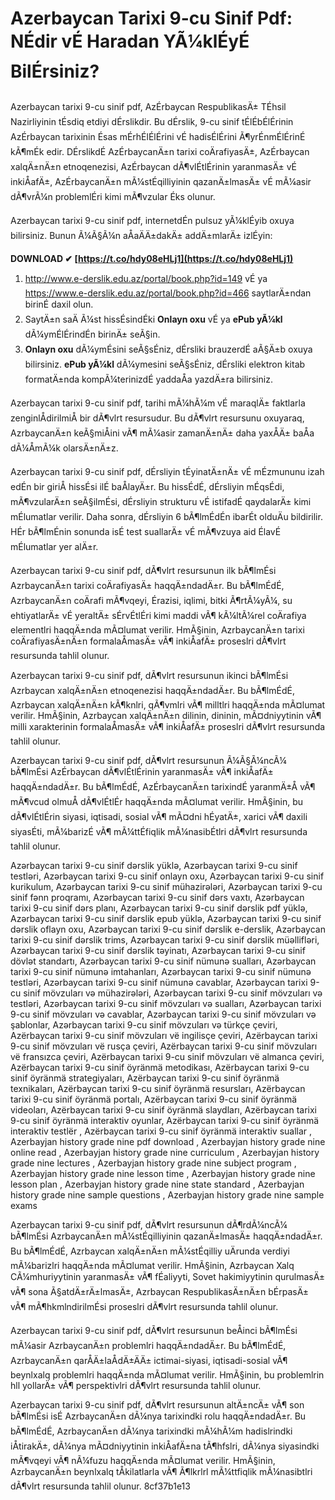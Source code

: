 # Azerbaycan Tarixi 9-cu Sinif Pdf: NÉdir vÉ Haradan YÃ¼klÉyÉ BilÉrsiniz?
  
Azerbaycan tarixi 9-cu sinif pdf, AzÉrbaycan RespublikasÄ± TÉhsil Nazirliyinin tÉsdiq etdiyi dÉrslikdir. Bu dÉrslik, 9-cu sinif tÉlÉbÉlÉrinin AzÉrbaycan tarixinin Ésas mÉrhÉlÉlÉrini vÉ hadisÉlÉrini Ã¶yrÉnmÉlÉrinÉ kÃ¶mÉk edir. DÉrslikdÉ AzÉrbaycanÄ±n tarixi coÄrafiyasÄ±, AzÉrbaycan xalqÄ±nÄ±n etnoqenezisi, AzÉrbaycan dÃ¶vlÉtlÉrinin yaranmasÄ± vÉ inkiÅafÄ±, AzÉrbaycanÄ±n mÃ¼stÉqilliyinin qazanÄ±lmasÄ± vÉ mÃ¼asir dÃ¶vrÃ¼n problemlÉri kimi mÃ¶vzular Éks olunur.
  
Azerbaycan tarixi 9-cu sinif pdf, internetdÉn pulsuz yÃ¼klÉyib oxuya bilirsiniz. Bunun Ã¼Ã§Ã¼n aÅaÄÄ±dakÄ± addÄ±mlarÄ± izlÉyin:
 
**DOWNLOAD ✔ [https://t.co/hdy08eHLj1](https://t.co/hdy08eHLj1)**


  
1. http://www.e-derslik.edu.az/portal/book.php?id=149 vÉ ya https://www.e-derslik.edu.az/portal/book.php?id=466 saytlarÄ±ndan birinÉ daxil olun.
2. SaytÄ±n saÄ Ã¼st hissÉsindÉki **Onlayn oxu** vÉ ya **ePub yÃ¼kl** dÃ¼ymÉlÉrindÉn birinÄ± seÃ§in.
3. **Onlayn oxu** dÃ¼ymÉsini seÃ§sÉniz, dÉrsliki brauzerdÉ aÃ§Ä±b oxuya bilirsiniz. **ePub yÃ¼kl** dÃ¼ymesini seÃ§sÉniz, dÉrsliki elektron kitab formatÄ±nda kompÃ¼terinizdÉ yaddaÅa yazdÄ±ra bilirsiniz.

Azerbaycan tarixi 9-cu sinif pdf, tarihi mÃ¼hÃ¼m vÉ maraqlÄ± faktlarla zenginlÅdirilmiÅ bir dÃ¶vlrt resursudur. Bu dÃ¶vlrt resursunu oxuyaraq, AzrbaycanÄ±n keÃ§miÅini vÃ¶ mÃ¼asir zamanÄ±nÄ± daha yaxÅÄ± baÅa dÃ¼ÅmÃ¼k olarsÄ±nÄ±z.

Azerbaycan tarixi 9-cu sinif pdf, dÉrsliyin tÉyinatÄ±nÄ± vÉ mÉzmununu izah edÉn bir giriÅ hissÉsi ilÉ baÅlayÄ±r. Bu hissÉdÉ, dÉrsliyin mÉqsÉdi, mÃ¶vzularÄ±n seÃ§ilmÉsi, dÉrsliyin strukturu vÉ istifadÉ qaydalarÄ± kimi mÉlumatlar verilir. Daha sonra, dÉrsliyin 6 bÃ¶lmÉdÉn ibarÉt olduÄu bildirilir. HÉr bÃ¶lmÉnin sonunda isÉ test suallarÄ± vÉ mÃ¶vzuya aid ÉlavÉ mÉlumatlar yer alÄ±r.
  
Azerbaycan tarixi 9-cu sinif pdf, dÃ¶vlrt resursunun ilk bÃ¶lmÉsi AzrbaycanÄ±n tarixi coÄrafiyasÄ± haqqÄ±ndadÄ±r. Bu bÃ¶lmÉdÉ, AzrbaycanÄ±n coÄrafi mÃ¶vqeyi, Érazisi, iqlimi, bitki Ã¶rtÃ¼yÃ¼, su ehtiyatlarÄ± vÉ yeraltÄ± sÉrvÉtlÉri kimi maddi vÃ¶ kÃ¼ltÃ¼rel coÄrafiya elementlri haqqÄ±nda mÃ¤lumat verilir. HmÃ§inin, AzrbaycanÄ±n tarixi coÄrafiyasÄ±nÄ±n formalaÅmasÄ± vÃ¶ inkiÅafÄ± proseslri dÃ¶vlrt resursunda tahlil olunur.
  
Azerbaycan tarixi 9-cu sinif pdf, dÃ¶vlrt resursunun ikinci bÃ¶lmÉsi Azrbaycan xalqÄ±nÄ±n etnoqenezisi haqqÄ±ndadÄ±r. Bu bÃ¶lmÉdÉ, Azrbaycan xalqÄ±nÄ±n kÃ¶knlri, qÃ¶vmlri vÃ¶ milltlri haqqÄ±nda mÃ¤lumat verilir. HmÃ§inin, Azrbaycan xalqÄ±nÄ±n dilinin, dininin, mÃ¤dniyytinin vÃ¶ milli xarakterinin formalaÅmasÄ± vÃ¶ inkiÅafÄ± proseslri dÃ¶vlrt resursunda tahlil olunur.

Azerbaycan tarixi 9-cu sinif pdf, dÃ¶vlrt resursunun Ã¼Ã§Ã¼ncÃ¼ bÃ¶lmÉsi AzÉrbaycan dÃ¶vlÉtlÉrinin yaranmasÄ± vÃ¶ inkiÅafÄ± haqqÄ±ndadÄ±r. Bu bÃ¶lmÉdÉ, AzÉrbaycanÄ±n tarixindÉ yaranmÄ±Å vÃ¶ mÃ¶vcud olmuÅ dÃ¶vlÉtlÉr haqqÄ±nda mÃ¤lumat verilir. HmÃ§inin, bu dÃ¶vlÉtlÉrin siyasi, iqtisadi, sosial vÃ¶ mÃ¤dni hÉyatÄ±, xarici vÃ¶ daxili siyasÉti, mÃ¼barizÉ vÃ¶ mÃ¼ttÉfiqlik mÃ¼nasibÉtlri dÃ¶vlrt resursunda tahlil olunur.
 
Azərbaycan tarixi 9-cu sinif dərslik yüklə,  Azərbaycan tarixi 9-cu sinif testləri,  Azərbaycan tarixi 9-cu sinif onlayn oxu,  Azərbaycan tarixi 9-cu sinif kurikulum,  Azərbaycan tarixi 9-cu sinif mühazirələri,  Azərbaycan tarixi 9-cu sinif fənn proqramı,  Azərbaycan tarixi 9-cu sinif dərs vaxtı,  Azərbaycan tarixi 9-cu sinif dərs planı,  Azərbaycan tarixi 9-cu sinif dərslik pdf yüklə,  Azərbaycan tarixi 9-cu sinif dərslik epub yüklə,  Azərbaycan tarixi 9-cu sinif dərslik oflayn oxu,  Azərbaycan tarixi 9-cu sinif dərslik e-derslik,  Azərbaycan tarixi 9-cu sinif dərslik trims,  Azərbaycan tarixi 9-cu sinif dərslik müəllifləri,  Azərbaycan tarixi 9-cu sinif dərslik təyinatı,  Azərbaycan tarixi 9-cu sinif dövlət standartı,  Azərbaycan tarixi 9-cu sinif nümunə sualları,  Azərbaycan tarixi 9-cu sinif nümunə imtahanları,  Azərbaycan tarixi 9-cu sinif nümunə testləri,  Azərbaycan tarixi 9-cu sinif nümunə cavablar,  Azərbaycan tarixi 9-cu sinif mövzuları və mühazirələri,  Azərbaycan tarixi 9-cu sinif mövzuları və testləri,  Azərbaycan tarixi 9-cu sinif mövzuları və sualları,  Azərbaycan tarixi 9-cu sinif mövzuları və cavablar,  Azərbaycan tarixi 9-cu sinif mövzuları və şablonlar,  Azərbaycan tarixi 9-cu sinif mövzuları və türkçe çeviri,  Azërbaycan tarixi 9-cu sinif mövzuları vë ingilisçe çeviri,  Azërbaycan tarixi 9-cu sinif mövzuları vë rusça çeviri,  Azërbaycan tarixi 9-cu sinif mövzuları vë fransızca çeviri,  Azërbaycan tarixi 9-cu sinif mövzuları vë almanca çeviri,  Azërbaycan tarixi 9-cu sinif öyränmä metodikası,  Azërbaycan tarixi 9-cu sinif öyränmä strategiyaları,  Azërbaycan tarixi 9-cu sinif öyränmä texnikaları,  Azërbaycan tarixi 9-cu sinif öyränmä resursları,  Azërbaycan tarixi 9-cu sinif öyränmä portalı,  Azërbaycan tarixi 9-cu sinif öyränmä videoları,  Azërbaycan tarixi 9-cu sinif öyränmä slaydları,  Azërbaycan tarixi 9-cu sinif öyränmä interaktiv oyunlar,  Azërbaycan tarixi 9-cu sinif öyränmä interaktiv testlër ,  Azërbaycan tarixi 9-cu sinif öyränmä interaktiv suallar ,  Azerbayjan history grade nine pdf download ,  Azerbayjan history grade nine online read ,  Azerbayjan history grade nine curriculum ,  Azerbayjan history grade nine lectures ,  Azerbayjan history grade nine subject program ,  Azerbayjan history grade nine lesson time ,  Azerbayjan history grade nine lesson plan ,  Azerbayjan history grade nine state standard ,  Azerbayjan history grade nine sample questions ,  Azerbayjan history grade nine sample exams
  
Azerbaycan tarixi 9-cu sinif pdf, dÃ¶vlrt resursunun dÃ¶rdÃ¼ncÃ¼ bÃ¶lmÉsi AzrbaycanÄ±n mÃ¼stÉqilliyinin qazanÄ±lmasÄ± haqqÄ±ndadÄ±r. Bu bÃ¶lmÉdÉ, Azrbaycan xalqÄ±nÄ±n mÃ¼stÉqilliy uÄrunda verdiyi mÃ¼barizlri haqqÄ±nda mÃ¤lumat verilir. HmÃ§inin, Azrbaycan Xalq CÃ¼mhuriyytinin yaranmasÄ± vÃ¶ fÉaliyyti, Sovet hakimiyytinin qurulmasÄ± vÃ¶ sona Ã§atdÄ±rÄ±lmasÄ±, Azrbaycan RespublikasÄ±nÄ±n bÉrpasÄ± vÃ¶ mÃ¶hkmlndirilmÉsi proseslri dÃ¶vlrt resursunda tahlil olunur.
  
Azerbaycan tarixi 9-cu sinif pdf, dÃ¶vlrt resursunun beÅinci bÃ¶lmÉsi mÃ¼asir AzrbaycanÄ±n problemlri haqqÄ±ndadÄ±r. Bu bÃ¶lmÉdÉ, AzrbaycanÄ±n qarÅÄ±laÅdÄ±ÄÄ± ictimai-siyasi, iqtisadi-sosial vÃ¶ beynlxalq problemlri haqqÄ±nda mÃ¤lumat verilir. HmÃ§inin, bu problemlrin hll yollarÄ± vÃ¶ perspektivlri dÃ¶vlrt resursunda tahlil olunur.
  
Azerbaycan tarixi 9-cu sinif pdf, dÃ¶vlrt resursunun altÄ±ncÄ± vÃ¶ son bÃ¶lmÉsi isÉ AzrbaycanÄ±n dÃ¼nya tarixindki rolu haqqÄ±ndadÄ±r. Bu bÃ¶lmÉdÉ, AzrbaycanÄ±n dÃ¼nya tarixindki mÃ¼hÃ¼m hadislrindki iÅtirakÄ±, dÃ¼nya mÃ¤dniyytinin inkiÅafÄ±na tÃ¶hfslri, dÃ¼nya siyasindki mÃ¶vqeyi vÃ¶ nÃ¼fuzu haqqÄ±nda mÃ¤lumat verilir. HmÃ§inin, AzrbaycanÄ±n beynlxalq tÅkilatlarla vÃ¶ Ã¶lkrlrl mÃ¼ttfiqlik mÃ¼nasibtlri dÃ¶vlrt resursunda tahlil olunur.
 8cf37b1e13
 
